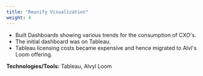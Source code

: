 ```yaml
---
title: "Reunify Visualization"
weight: 4
---
```


- Built Dashboards showing various trends for the consumption of CXO's.
- The initial dashboard was on Tableau.
- Tableau licensing costs became expensive and hence migrated to Alvl's Loom offering.

**Technologies/Tools:** Tableau, Alvyl Loom
